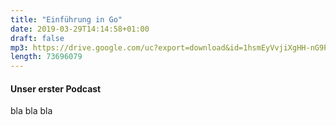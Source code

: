 ```yaml
---
title: "Einführung in Go"
date: 2019-03-29T14:14:58+01:00
draft: false
mp3: https://drive.google.com/uc?export=download&id=1hsmEyVvjiXgHH-nG9PS-dMhB99F4merz
length: 73696079
---
```


#### Unser erster Podcast
bla bla bla